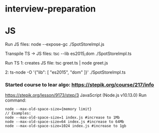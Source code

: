 # interview-preparation

# JS

Run JS files:
node --expose-gc ./SpotStoreImpl.js

Transpile TS -> JS files:
tsc --lib es2015,dom ./SpotStoreImpl.ts

Run TS
1: creates JS file:
tsc greet.ts | node greet.js

2:
ts-node -O '{"lib": [ "es2015", "dom" ]}' ./SpotStoreImpl.ts

### Started course to lear algo: https://stepik.org/course/217/info
https://stepik.org/lesson/9173/step/3
JavaScript (Node.js v10.13.0)
Run command: 
```
node --max-old-space-size={memory limit}
// Examples:
node --max-old-space-size=1 index.js #increase to 1Mb
node --max-old-space-size=64 index.js #increase to 64Mb
node --max-old-space-size=1024 index.js #increase to 1gb
```
